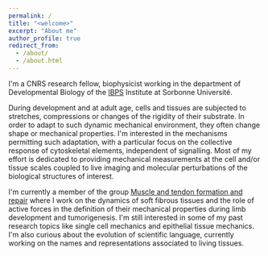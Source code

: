 ```yaml
---
permalink: /
title: "<welcome>"
excerpt: "About me"
author_profile: true
redirect_from: 
  - /about/
  - /about.html
---
```

  
I'm a CNRS research fellow, biophysicist working in the department of Developmental Biology of the [IBPS](https://www.ibps.sorbonne-universite.fr/en) Institute at Sorbonne Université. 

During development and at adult age, cells and tissues are subjected to stretches, compressions or changes of the rigidity of their substrate. In order to adapt to such dynamic mechanical environment, they often change shape or mechanical properties. I'm interested in the mechanisms permitting such adaptation, with a particular focus on the collective response of cytoskeletal elements, independent of signalling.
Most of my effort is dedicated to providing mechanical measurements at the cell and/or tissue scales coupled to live imaging and molecular perturbations of the biological structures of interest. 

I'm currently a member of the group [Muscle and tendon formation and repair](https://www.ibps.sorbonne-universite.fr/en/research/developmental-biology-laboratory/muscle-and-tendon-formation-and-repair) where I work on the dynamics of soft fibrous tissues and the role of active forces in the definition of their mechanical properties during limb development and tumorigenesis. I'm still interested in some of my past research topics like single cell mechanics and epithelial tissue mechanics. I'm also curious about the evolution of scientific language, currently working on the names and representations associated to living tissues. 


